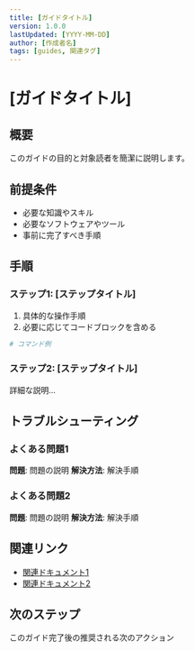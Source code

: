 ```yaml
---
title: [ガイドタイトル]
version: 1.0.0
lastUpdated: [YYYY-MM-DD]
author: [作成者名]
tags: [guides, 関連タグ]
---
```


# [ガイドタイトル]

## 概要
このガイドの目的と対象読者を簡潔に説明します。

## 前提条件
- 必要な知識やスキル
- 必要なソフトウェアやツール
- 事前に完了すべき手順

## 手順

### ステップ1: [ステップタイトル]
1. 具体的な操作手順
2. 必要に応じてコードブロックを含める
```bash
# コマンド例
```

### ステップ2: [ステップタイトル]
詳細な説明...

## トラブルシューティング

### よくある問題1
**問題**: 問題の説明
**解決方法**: 解決手順

### よくある問題2
**問題**: 問題の説明
**解決方法**: 解決手順

## 関連リンク
- [関連ドキュメント1](../path/to/doc.md)
- [関連ドキュメント2](../path/to/doc.md)

## 次のステップ
このガイド完了後の推奨される次のアクション